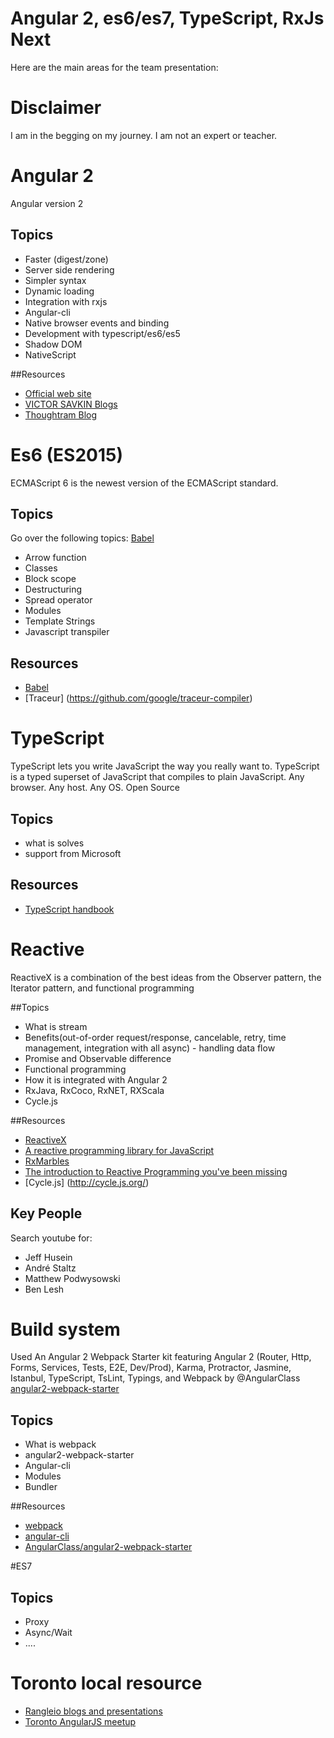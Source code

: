 # Angular 2, es6/es7, TypeScript, RxJs Next 

Here are the main areas for the team presentation:

# Disclaimer

I am in the begging on my journey. I am not an expert or teacher.

# Angular 2

Angular version 2

## Topics
- Faster (digest/zone)
- Server side rendering
- Simpler syntax
- Dynamic loading
- Integration with rxjs
- Angular-cli
- Native browser events and binding
- Development with typescript/es6/es5
- Shadow DOM
- NativeScript

##Resources
- [Official web site](https://angular.io)
- [VICTOR SAVKIN Blogs](http://victorsavkin.com/)
- [Thoughtram Blog](http://blog.thoughtram.io/categories/angular-2/)

# Es6 (ES2015)

ECMAScript 6 is the newest version of the ECMAScript standard. 

## Topics
Go over the following topics: [Babel](https://babeljs.io/docs/learn-es2015/)
- Arrow function
- Classes
- Block scope
- Destructuring
- Spread operator
- Modules
- Template Strings
- Javascript transpiler

## Resources
- [Babel](https://babeljs.io)
- [Traceur] (https://github.com/google/traceur-compiler)

# TypeScript

TypeScript lets you write JavaScript the way you really want to.
TypeScript is a typed superset of JavaScript that compiles to plain JavaScript.
Any browser. Any host. Any OS. Open Source

## Topics
- what is solves
- support from Microsoft

## Resources
- [TypeScript handbook](http://www.typescriptlang.org/Handbook)

# Reactive

ReactiveX is a combination of the best ideas from the Observer pattern, the Iterator pattern, and functional programming

##Topics
- What is stream
- Benefits(out-of-order request/response, cancelable, retry, time management, integration with all async) - handling data flow
- Promise and Observable difference
- Functional programming
- How it is integrated with Angular 2
- RxJava, RxCoco, RxNET, RXScala
- Cycle.js

##Resources
- [ReactiveX](http://reactivex.io/)
- [A reactive programming library for JavaScript](https://github.com/ReactiveX/RxJS)
- [RxMarbles](http://rxmarbles.com/)
- [The introduction to Reactive Programming you've been missing](https://gist.github.com/staltz/868e7e9bc2a7b8c1f754)
- [Cycle.js] (http://cycle.js.org/)

## Key People
Search youtube for:
- Jeff Husein
- André Staltz
- Matthew Podwysowski
- Ben Lesh

# Build system

Used An Angular 2 Webpack Starter kit featuring Angular 2 (Router, Http, Forms, Services, Tests, E2E, Dev/Prod), Karma, 
Protractor, Jasmine, Istanbul, TypeScript, TsLint, Typings, and Webpack by @AngularClass 
[angular2-webpack-starter](https://angularclass.github.io/angular2-webpack-starter/)

## Topics
- What is webpack
- angular2-webpack-starter
- Angular-cli
- Modules
- Bundler

##Resources
- [webpack](https://webpack.github.io/)
- [angular-cli](https://github.com/angular/angular-cli)
- [AngularClass/angular2-webpack-starter](https://github.com/AngularClass/angular2-webpack-starter)

#ES7

## Topics
- Proxy
- Async/Wait
- ....

# Toronto local resource
- [Rangleio blogs and presentations](http://rangle.io/)
- [Toronto AngularJS meetup](http://www.meetup.com/AngularJS-Toronto/)

